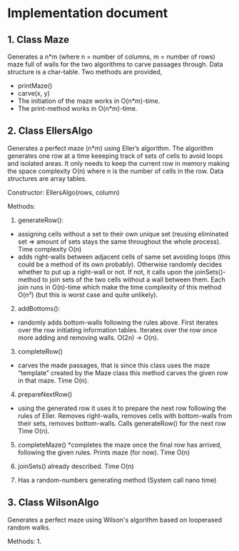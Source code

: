 # Implementation document

## 1. Class Maze

Generates a n*m (where n = number of columns, m = number of rows) maze full of walls for the two algorithms to carve passages through. Data structure is a char-table. Two methods are provided, 
* printMaze()
* carve(x, y) 
* The initiation of the maze works in O(n*m)-time. 
* The print-method works in O(n*m)-time.

## 2. Class EllersAlgo

Generates a perfect maze (n*m) using Eller’s algorithm. The algorithm generates one row at a time keeeping track of sets of cells to avoid loops and isolated areas. It only needs to keep the current row in memory making the space complexity O(n) where n is the number of cells in the row. Data structures are array tables.

Constructor:
EllersAlgo(rows, column)

Methods:
1. generateRow():
* assigning cells without a set to their own unique set (reusing eliminated set => amount of sets stays the same throughout the whole process). Time complexity O(n)
* adds right-walls between adjacent cells of same set avoiding loops (this could be a method of its own probably). Otherwise randomly decides whether to put up a right-wall or not. If not, it calls upon the joinSets()-method to join sets of the two cells without a wall between them. Each join runs in O(n)-time which make the time complexity of this method O(n²) (but this is worst case and quite unlikely). 

2. addBottoms():
* randomly adds bottom-walls following the rules above. First iterates over the row initiating information tables. Iterates over the row once more adding and removing walls. O(2n) → O(n).

3. completeRow()
* carves the made passages, that is since this class uses the maze “template” created by the Maze class this method carves the given row in that maze. Time O(n).

4. prepareNextRow()
* using the generated row it uses it to prepare the next row following the rules of Eller. Removes right-walls, removes cells with bottom-walls from their sets, removes bottom-walls. Calls generateRow() for the next row Time O(n).

5. completeMaze()
*completes the maze once the final row has arrived, following the given rules. Prints maze (for now). Time O(n)

6. joinSets() already described. Time O(n)

7. Has a random-numbers generating method (System call nano time)

## 3. Class WilsonAlgo

Generates a perfect maze using Wilson's algorithm based on looperased random walks.

Methods:
1. 
